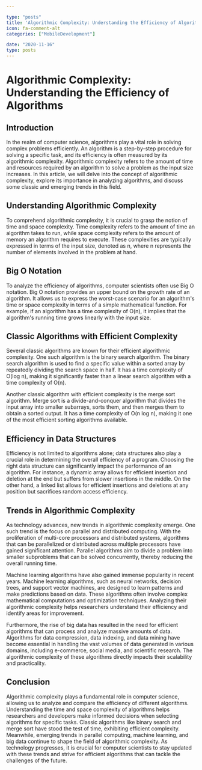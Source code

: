 ```yaml
---

type: "posts"
title: 'Algorithmic Complexity: Understanding the Efficiency of Algorithms'
icon: fa-comment-alt
categories: ["MobileDevelopment"]

date: "2020-11-16"
type: posts
---
```





# Algorithmic Complexity: Understanding the Efficiency of Algorithms

## Introduction

In the realm of computer science, algorithms play a vital role in solving complex problems efficiently. An algorithm is a step-by-step procedure for solving a specific task, and its efficiency is often measured by its algorithmic complexity. Algorithmic complexity refers to the amount of time and resources required by an algorithm to solve a problem as the input size increases. In this article, we will delve into the concept of algorithmic complexity, explore its importance in analyzing algorithms, and discuss some classic and emerging trends in this field.

## Understanding Algorithmic Complexity

To comprehend algorithmic complexity, it is crucial to grasp the notion of time and space complexity. Time complexity refers to the amount of time an algorithm takes to run, while space complexity refers to the amount of memory an algorithm requires to execute. These complexities are typically expressed in terms of the input size, denoted as n, where n represents the number of elements involved in the problem at hand.

## Big O Notation

To analyze the efficiency of algorithms, computer scientists often use Big O notation. Big O notation provides an upper bound on the growth rate of an algorithm. It allows us to express the worst-case scenario for an algorithm's time or space complexity in terms of a simple mathematical function. For example, if an algorithm has a time complexity of O(n), it implies that the algorithm's running time grows linearly with the input size.

## Classic Algorithms with Efficient Complexity

Several classic algorithms are known for their efficient algorithmic complexity. One such algorithm is the binary search algorithm. The binary search algorithm is used to find a specific value within a sorted array by repeatedly dividing the search space in half. It has a time complexity of O(log n), making it significantly faster than a linear search algorithm with a time complexity of O(n).

Another classic algorithm with efficient complexity is the merge sort algorithm. Merge sort is a divide-and-conquer algorithm that divides the input array into smaller subarrays, sorts them, and then merges them to obtain a sorted output. It has a time complexity of O(n log n), making it one of the most efficient sorting algorithms available.

## Efficiency in Data Structures

Efficiency is not limited to algorithms alone; data structures also play a crucial role in determining the overall efficiency of a program. Choosing the right data structure can significantly impact the performance of an algorithm. For instance, a dynamic array allows for efficient insertion and deletion at the end but suffers from slower insertions in the middle. On the other hand, a linked list allows for efficient insertions and deletions at any position but sacrifices random access efficiency.

## Trends in Algorithmic Complexity

As technology advances, new trends in algorithmic complexity emerge. One such trend is the focus on parallel and distributed computing. With the proliferation of multi-core processors and distributed systems, algorithms that can be parallelized or distributed across multiple processors have gained significant attention. Parallel algorithms aim to divide a problem into smaller subproblems that can be solved concurrently, thereby reducing the overall running time.

Machine learning algorithms have also gained immense popularity in recent years. Machine learning algorithms, such as neural networks, decision trees, and support vector machines, are designed to learn patterns and make predictions based on data. These algorithms often involve complex mathematical computations and optimization techniques. Analyzing their algorithmic complexity helps researchers understand their efficiency and identify areas for improvement.

Furthermore, the rise of big data has resulted in the need for efficient algorithms that can process and analyze massive amounts of data. Algorithms for data compression, data indexing, and data mining have become essential in handling the vast volumes of data generated in various domains, including e-commerce, social media, and scientific research. The algorithmic complexity of these algorithms directly impacts their scalability and practicality.

## Conclusion

Algorithmic complexity plays a fundamental role in computer science, allowing us to analyze and compare the efficiency of different algorithms. Understanding the time and space complexity of algorithms helps researchers and developers make informed decisions when selecting algorithms for specific tasks. Classic algorithms like binary search and merge sort have stood the test of time, exhibiting efficient complexity. Meanwhile, emerging trends in parallel computing, machine learning, and big data continue to shape the field of algorithmic complexity. As technology progresses, it is crucial for computer scientists to stay updated with these trends and strive for efficient algorithms that can tackle the challenges of the future.